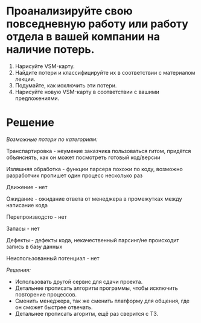 # Проанализируйте свою повседневную работу или работу отдела в вашей компании на наличие потерь.

1. Нарисуйте VSM-карту.
2. Найдите потери и классифицируйте их в соответствии с материалом лекции.
3. Подумайте, как исключить эти потери.
4. Нарисуйте новую VSM-карту в соответствии с вашими предложениями.

# Решение

*Возможные потери по категориям:*

Транспартировка - неумение заказчика пользоваться гитом, придётся объянснять, как он может посмотреть готовый код/версии

Изляшняя обработка - функции парсера похожи по коду, возможно разработчик пропишет один процесс несколько раз

Движение - нет

Ожидание - ожидание ответа от менеджера в промежутках между написание кода

Перепроизводсто - нет

Запасы - нет

Дефекты - дефекты кода, некачественный парсинг/не происходит запись в базу данных

Неиспользованный потенциал - нет

*Решения:*

* Использовать другой сервис для сдачи проекта.
* Детальнее прописать алгоритм программы, чтобы исключить повторение процессов.
* Сменить менеджера, так же сменить платформу для общения, где он сможет быстрее отвечать.
* Детальнее прописать агоритм, ещё раз сверится с ТЗ.